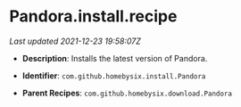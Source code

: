 # Pandora.install.recipe

_Last updated 2021-12-23 19:58:07Z_

- **Description**: Installs the latest version of Pandora.

- **Identifier**: `com.github.homebysix.install.Pandora`

- **Parent Recipes**: `com.github.homebysix.download.Pandora`